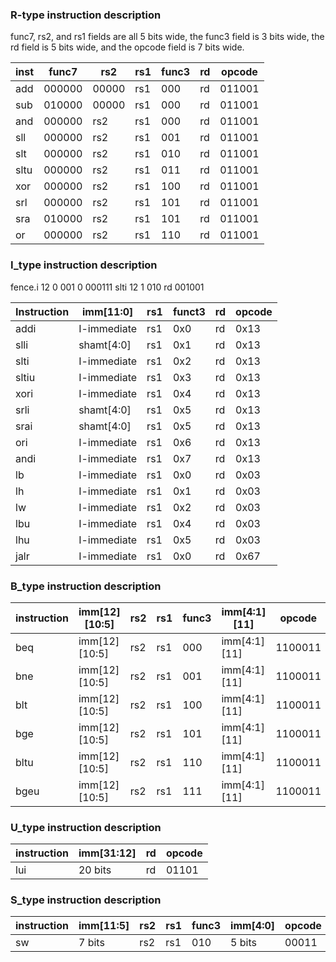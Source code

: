 ### R-type instruction description 

func7, rs2, and rs1 fields are all 5 bits wide, the func3 field is 3 bits wide, the rd field is 5 bits wide, and the opcode field is 7 bits wide.

| inst | func7  | rs2   | rs1 | func3 | rd  | opcode |
| ---- | ------ | ----- | --- | ----- | --- | ------ |
| add  | 000000 | 00000 | rs1 | 000   | rd  | 011001 |
| sub  | 010000 | 00000 | rs1 | 000   | rd  | 011001 |
| and  | 000000 | rs2   | rs1 | 000   | rd  | 011001 |
| sll  | 000000 | rs2   | rs1 | 001   | rd  | 011001 |
| slt  | 000000 | rs2   | rs1 | 010   | rd  | 011001 |
| sltu | 000000 | rs2   | rs1 | 011   | rd  | 011001 |
| xor  | 000000 | rs2   | rs1 | 100   | rd  | 011001 |
| srl  | 000000 | rs2   | rs1 | 101   | rd  | 011001 |
| sra  | 010000 | rs2   | rs1 | 101   | rd  | 011001 |
| or   | 000000 | rs2   | rs1 | 110   | rd  | 011001 |


### I_type instruction description 



fence.i	12	0	001	0	000111 slti	12	1	010	rd	001001

| Instruction | imm[11:0]   | rs1 | funct3 | rd  | opcode |
| ----------- | ----------- | --- | ------ | --- | ------ |
| addi        | I-immediate | rs1 | 0x0    | rd  | 0x13   |
| slli        | shamt[4:0]  | rs1 | 0x1    | rd  | 0x13   |
| slti        | I-immediate | rs1 | 0x2    | rd  | 0x13   |
| sltiu       | I-immediate | rs1 | 0x3    | rd  | 0x13   |
| xori        | I-immediate | rs1 | 0x4    | rd  | 0x13   |
| srli        | shamt[4:0]  | rs1 | 0x5    | rd  | 0x13   |
| srai        | shamt[4:0]  | rs1 | 0x5    | rd  | 0x13   |
| ori         | I-immediate | rs1 | 0x6    | rd  | 0x13   |
| andi        | I-immediate | rs1 | 0x7    | rd  | 0x13   |
| lb          | I-immediate | rs1 | 0x0    | rd  | 0x03   |
| lh          | I-immediate | rs1 | 0x1    | rd  | 0x03   |
| lw          | I-immediate | rs1 | 0x2    | rd  | 0x03   |
| lbu         | I-immediate | rs1 | 0x4    | rd  | 0x03   |
| lhu         | I-immediate | rs1 | 0x5    | rd  | 0x03   |
| jalr        | I-immediate | rs1 | 0x0    | rd  | 0x67   |


### B_type instruction description 

| instruction | imm[12][10:5] | rs2 | rs1 | func3 | imm[4:1][11] | opcode  |
| ----------- | ------------- | --- | --- | ----- | ------------ | ------- |
| beq         | imm[12][10:5] | rs2 | rs1 | 000   | imm[4:1][11] | 1100011 |
| bne         | imm[12][10:5] | rs2 | rs1 | 001   | imm[4:1][11] | 1100011 |
| blt         | imm[12][10:5] | rs2 | rs1 | 100   | imm[4:1][11] | 1100011 |
| bge         | imm[12][10:5] | rs2 | rs1 | 101   | imm[4:1][11] | 1100011 |
| bltu        | imm[12][10:5] | rs2 | rs1 | 110   | imm[4:1][11] | 1100011 |
| bgeu        | imm[12][10:5] | rs2 | rs1 | 111   | imm[4:1][11] | 1100011 |


### U_type instruction description 


| instruction | imm[31:12] | rd  | opcode |
| ----------- | ---------- | --- | ------ |
| lui         | 20 bits    | rd  | 01101  |




### S_type instruction description 

| instruction | imm[11:5] | rs2 | rs1 | func3 | imm[4:0] | opcode |
| ----------- | --------- | --- | --- | ----- | -------- | ------ |
| sw          | 7 bits    | rs2 | rs1 | 010   | 5 bits   | 00011  |



